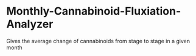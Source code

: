 # Monthly-Cannabinoid-Fluxiation-Analyzer
Gives the average change of cannabinoids from stage to stage in a given month
